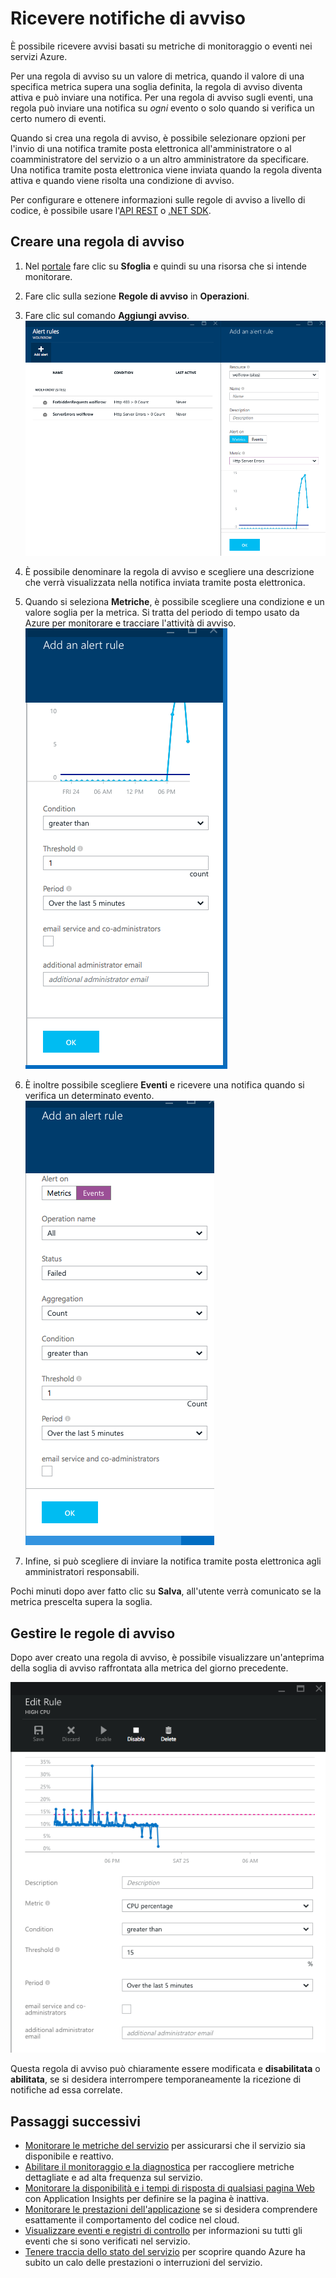 <properties 
	pageTitle="Ricevere notifiche di avviso" 
	description="Ricevere una notifica quando vengono soddisfatte le condizioni delle regole di avviso." 
	authors="stepsic-microsoft-com" 
	manager="ronmart" 
	editor="" 
	services="azure-portal" 
	documentationCenter="na"/>

<tags 
	ms.service="azure-portal" 
	ms.workload="na" 
	ms.tgt_pltfrm="na" 
	ms.devlang="na" 
	ms.topic="article" 
	ms.date="04/25/2015" 
	ms.author="stepsic"/>

# Ricevere notifiche di avviso

È possibile ricevere avvisi basati su metriche di monitoraggio o eventi nei servizi Azure.

Per una regola di avviso su un valore di metrica, quando il valore di una specifica metrica supera una soglia definita, la regola di avviso diventa attiva e può inviare una notifica. Per una regola di avviso sugli eventi, una regola può inviare una notifica su *ogni* evento o solo quando si verifica un certo numero di eventi.

Quando si crea una regola di avviso, è possibile selezionare opzioni per l'invio di una notifica tramite posta elettronica all'amministratore o al coamministratore del servizio o a un altro amministratore da specificare. Una notifica tramite posta elettronica viene inviata quando la regola diventa attiva e quando viene risolta una condizione di avviso.

Per configurare e ottenere informazioni sulle regole di avviso a livello di codice, è possibile usare l'[API REST](https://msdn.microsoft.com/library/azure/dn931945.aspx) o [.NET SDK](https://www.nuget.org/packages/Microsoft.Azure.Insights/).

## Creare una regola di avviso

1. Nel [portale](https://portal.azure.com/) fare clic su **Sfoglia** e quindi su una risorsa che si intende monitorare.

2. Fare clic sulla sezione **Regole di avviso** in **Operazioni**.

3. Fare clic sul comando **Aggiungi avviso**. ![Aggiunta di una regola](./media/insights-receive-alert-notifications/Insights_AddAlert.png)

4. È possibile denominare la regola di avviso e scegliere una descrizione che verrà visualizzata nella notifica inviata tramite posta elettronica.

5. Quando si seleziona **Metriche**, è possibile scegliere una condizione e un valore soglia per la metrica. Si tratta del periodo di tempo usato da Azure per monitorare e tracciare l'attività di avviso. ![Condizione e soglia](./media/insights-receive-alert-notifications/Insights_ConditionAndThreshold.png)

6. È inoltre possibile scegliere **Eventi** e ricevere una notifica quando si verifica un determinato evento. ![Eventi](./media/insights-receive-alert-notifications/Insights_Events.png)

7. Infine, si può scegliere di inviare la notifica tramite posta elettronica agli amministratori responsabili.

Pochi minuti dopo aver fatto clic su **Salva**, all'utente verrà comunicato se la metrica prescelta supera la soglia.

## Gestire le regole di avviso

Dopo aver creato una regola di avviso, è possibile visualizzare un'anteprima della soglia di avviso raffrontata alla metrica del giorno precedente.

![Eventi](./media/insights-receive-alert-notifications/Insights_EditAlert.png)


Questa regola di avviso può chiaramente essere modificata e **disabilitata** o **abilitata**, se si desidera interrompere temporaneamente la ricezione di notifiche ad essa correlate.

## Passaggi successivi

* [Monitorare le metriche del servizio](insights-how-to-customize-monitoring.md) per assicurarsi che il servizio sia disponibile e reattivo.
* [Abilitare il monitoraggio e la diagnostica](insights-how-to-use-diagnostics.md) per raccogliere metriche dettagliate e ad alta frequenza sul servizio.
* [Monitorare la disponibilità e i tempi di risposta di qualsiasi pagina Web](../app-insights-monitor-web-app-availability.md) con Application Insights per definire se la pagina è inattiva.
* [Monitorare le prestazioni dell'applicazione](insights-perf-analytics.md) se si desidera comprendere esattamente il comportamento del codice nel cloud.
* [Visualizzare eventi e registri di controllo](insights-debugging-with-events.md) per informazioni su tutti gli eventi che si sono verificati nel servizio.
* [Tenere traccia dello stato del servizio](insights-service-health.md) per scoprire quando Azure ha subito un calo delle prestazioni o interruzioni del servizio.

<!---HONumber=58--> 